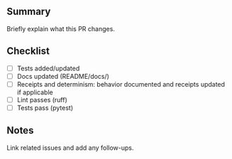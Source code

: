 ## Summary
Briefly explain what this PR changes.

## Checklist
- [ ] Tests added/updated
- [ ] Docs updated (README/docs/)
- [ ] Receipts and determinism: behavior documented and receipts updated if applicable
- [ ] Lint passes (ruff)
- [ ] Tests pass (pytest)

## Notes
Link related issues and add any follow-ups.
